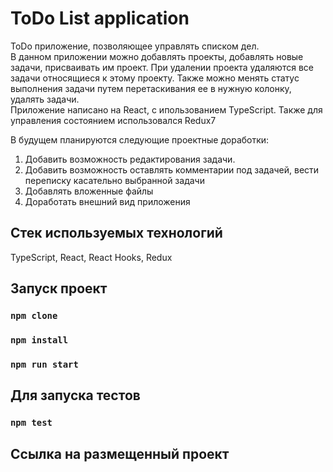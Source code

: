 # ToDo List application

ToDo приложение, позволяющее управлять списком дел.  
В данном приложении можно добавлять проекты, добавлять новые задачи, присваивать им проект. При удалении проекта удаляются все задачи относящиеся к этому проекту. Также можно менять статус выполнения задачи путем перетаскивания ее в нужную колонку, удалять задачи.  
Приложение написано на React, с ипользованием TypeScript. Также для управления состоянием использовался Redux7

В будущем планируются следующие проектные доработки:  
1. Добавить возможность редактирования задачи.
2. Добавить возможность оставлять комментарии под задачей, вести переписку касательно выбранной задачи
3. Добавлять вложенные файлы
4. Доработать внешний вид приложения   




## Стек используемых технологий

TypeScript, React, React Hooks, Redux

## Запуск проект

### `npm clone`
### `npm install`
### `npm run start`

## Для запуска тестов  

### `npm test`  

## Ссылка на размещенный проект  


